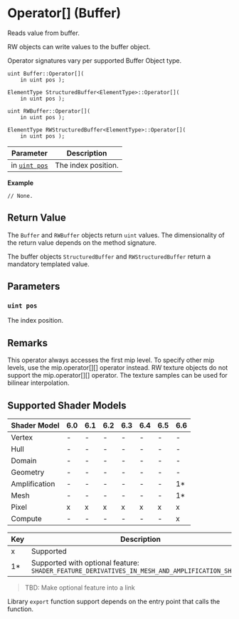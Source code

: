 # Operator[] (Buffer)

Reads value from buffer.

RW objects can write values to the buffer object.

Operator signatures vary per supported Buffer Object type.

```syntax
uint Buffer::Operator[](
    in uint pos );

ElementType StructuredBuffer<ElementType>::Operator[](
    in uint pos );

uint RWBuffer::Operator[](
    in uint pos );

ElementType RWStructuredBuffer<ElementType>::Operator[](
    in uint pos );
```

| Parameter | Description |
| - | - |
| in [`uint pos`](#uint-pos) | The index position. |

<b>Example</b>

```HLSL
// None.
```

## Return Value

The `Buffer` and `RWBuffer` objects return `uint` values.  The dimensionality of the return value depends on the method signature.

The buffer objects `StructuredBuffer` and `RWStructuredBuffer` return a mandatory templated value.

## Parameters

### `uint pos`

The index position.

## Remarks

This operator always accesses the first mip level. To specify other mip levels, use the mip.operator[][] operator instead.  RW texture objects do not support the mip.operator[][] operator. The texture samples can be used for bilinear interpolation.

## Supported Shader Models

| Shader Model | 6.0 | 6.1 | 6.2 | 6.3 | 6.4 | 6.5 | 6.6 |
| --- | --- | --- | --- | --- | --- | --- | --- |
| Vertex | - | - | - | - | - | - | - |
| Hull | - | - | - | - | - | - | - |
| Domain | - | - | - | - | - | - | - |
| Geometry | - | - | - | - | - | - | - |
| Amplification | - | - | - | - | - | - | 1* |
| Mesh | - | - | - | - | - | - | 1* |
| Pixel | x | x | x | x | x | x | x |
| Compute | - | - | - | - | - | - | x |

| Key | Description |
| - | - |
| x | Supported |
| 1* | Supported with optional feature: `SHADER_FEATURE_DERIVATIVES_IN_MESH_AND_AMPLIFICATION_SHADERS` |

>TBD: Make optional feature into a link

Library `export` function support depends on the entry point that calls the function.